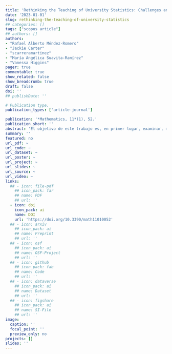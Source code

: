 ```yaml
---
title: 'Rethinking the Teaching of University Statistics: Challenges and Opportunities Learned from the Colombia-UK Dialogue'
date: '2023-01-01'
slug: rethinking-the-teaching-of-university-statistics
## categories: []
tags: ["scopus article"]
## authors: []
authors:
- "Rafael Alberto Méndez-Romero"
- "Jackie Carter"
- "scarreramartinez"
- "María Angélica Suavita-Ramírez"
- "Vanessa Higgins"
pager: true
commentable: true
show_related: false
show_breadcrumb: true
draft: false
doi: ''
## publishDate: ''

# Publication type.
publication_types: ['article-journal']

publication: '*Mathematics, 11*(1), 52.'
publication_short: ''
abstract: 'El objetivo de este trabajo es, en primer lugar, examinar, mediante un análisis cualitativo de los planes de estudio de estadística, el estado actual de la enseñanza de la estadística en una muestra de universidades de Colombia. La atención se centra en la enseñanza de la estadística en las carreras para estudiantes de economía y administración de empresas. Los resultados del análisis cualitativo reflejan una preponderancia de métodos de enseñanza tradicionales y didácticos centrados en el profesor y no en el estudiante. El segundo objetivo es presentar los resultados de un estudio de caso que ha desarrollado una intervención pedagógica innovadora, denominada programa de becarios de datos, de la Universidad de Manchester (Reino Unido), que pone de manifiesto las oportunidades que ofrece la enseñanza eficaz de la estadística a estudiantes de carreras no relacionadas con las STEM. Además, el modelo de becarios de datos también se ha explorado en el contexto del desarrollo de capacidades estadísticas y de datos en América Latina. Reflexionamos sobre cómo las lecciones del estudio de caso del Reino Unido podrían abrir oportunidades para repensar la enseñanza de la estadística en Colombia mediante el desarrollo de proyectos de datos y el aprendizaje experimental para practicar la estadística en el mundo real.'
summary: ''
featured: no
url_pdf: ~
url_code: ~
url_dataset: ~
url_poster: ~
url_project: ~
url_slides: ~
url_source: ~
url_video: ~
links:
  ## - icon: file-pdf
    ## icon_pack: far
    ## name: PDF
    ## url: ''
  - icon: doi
    icon_pack: ai
    name: DOI
    url: 'https://doi.org/10.3390/math11010052'
  ## - icon: arxiv
    ## icon_pack: ai
    ## name: Preprint
    ## url: ''
  ## - icon: osf
    ## icon_pack: ai
    ## name: OSF-Project
    ## url: ''
  ## - icon: github
    ## icon_pack: fab
    ## name: Code
    ## url: ''
  ## - icon: dataverse
    ## icon_pack: ai
    ## name: Dataset
    ## url: ''
  ## - icon: figshare
    ## icon_pack: ai
    ## name: SI-File
    ## url: ''
image:
  caption: ''
  focal_point: ''
  preview_only: no
projects: []
slides: ''
---
```

